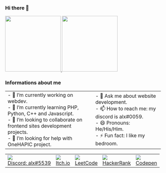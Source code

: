 ### Hi there 👋

<div>
  <a href="https://github.com/gabriel18dx">
    <img height="180em" src="https://github-readme-stats.vercel.app/api?username=gabriel18dx&show_icons=true&include-all-commits=true&count_private=true&theme=dark"/>
    <img height="180em" src="https://github-readme-stats.vercel.app/api/top-langs/?username=gabriel18dx&layout=compact&theme=dark"/>
  </a>
</div>

### Informations about me

<table border="0">
  <tr>
    <td>
      - 🔭 I’m currently working on webdev.<br/>
      - 🌱 I’m currently learning PHP, Python, C++ and Javascript.<br/>
      - 👯 I’m looking to collaborate on frontend sites development projects.<br/>
      - 🤔 I’m looking for help with OneHAPIC project.<br/>
    </td>
    <td>
      - 💬 Ask me about website development.<br/>
      - 📫 How to reach me: my discord is alx#0059.<br/>
      - 😄 Pronouns: He/His/Him.<br/>
      - ⚡ Fun fact: I like my bedroom.<br/>
    </td>
  </tr>  
</table>

<table border="0" align="center">
  <tr>
    <td>
      <a href="https://discord.com/users/523988377431834635">
        <div>
          <img src="https://github.com/gabriel18dx/gabriel18dx/blob/main/discord.png"></br>
          Discord: alx#5539
        </div>
      </a>
    </td>
    <td>
      <a href="https://gabrieldx.itch.io/">
        <div>
          <img src="https://github.com/gabriel18dx/gabriel18dx/blob/main/icons8-itch-io-24.png"></br>
          Itch.io
        </div>
      </a>
    </td>
    <td>
      <a href="https://leetcode.com/gabrieldx/">
        <div>
          <img src="https://github.com/gabriel18dx/gabriel18dx/blob/main/icons8-level-up-your-coding-skills-and-quickly-land-a-job-24.png"></br>
          LeetCode
        </div>
      </a>
    </td>
    <td>
      <a href="https://www.hackerrank.com/gabrieldx">
        <div>
          <img src="https://github.com/gabriel18dx/gabriel18dx/blob/main/hackerrank_logo_logos_icon"></br>
          HackerRank
        </div>
      </a>
    </td>
    <td>
      <a href="https://codepen.io/gabrieldx">
        <div>
          <img src="https://github.com/gabriel18dx/gabriel18dx/blob/main/icons8-codepen-24.png"></br>
          Codepen
        </div>
      </a>
    </td>
  </tr>
</table>

